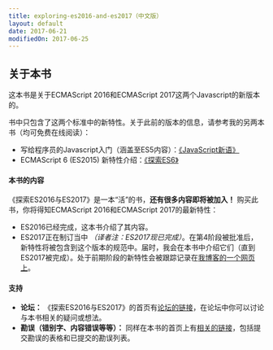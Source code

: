 ```yaml
---
title: exploring-es2016-and-es2017（中文版）
layout: default
date: 2017-06-21
modifiedOn: 2017-06-25
---
```

<h2 id="ch_about-book">关于本书</h2>

这本书是关于ECMAScript 2016和ECMAScript 2017这两个Javascript的新版本的。

书中只包含了这两个标准中的新特性。关于此前的版本的信息，请参考我的另两本书（均可免费在线阅读）：
* 写给程序员的Javascript入门（涵盖至ES5内容）：[《JavaScript新语》](http://speakingjs.com/es5/)
* ECMAScript 6 (ES2015) 新特性介绍：[《探索ES6》](http://exploringjs.com/es6/)

<h4 id="_what-is-in-this-book">本书的内容</h4>

《探索ES2016与ES2017》是一本“活”的书，**还有很多内容即将被加入！** 购买此书，你将得知ECMAScript 2016和ECMAScript 2017的最新特性：
* ES2016已经完成，这本书介绍了其内容。
* ES2017正在制订当中 *（译者注：ES2017现已完成）*。在第4阶段被批准后，新特性将被包含到这个版本的规范中。届时，我会在本书中介绍它们（直到ES2017被完成）。处于前期阶段的新特性会被跟踪记录在[我博客的一个网页上](http://www.2ality.com/2016/02/ecmascript-2017.html)。

<h4 id="_support">支持</h4>

* **论坛：** 《探索ES2016与ES2017》的首页有[论坛的链接](http://exploringjs.com/es2016-es2017.html#forum)，在论坛中你可以讨论与本书相关的疑问或想法。
* **勘误（错别字、内容错误等等）：** 同样在本书的首页上有[相关的链接](http://exploringjs.com/es2016-es2017.html#errata)，包括提交勘误的表格和已提交的勘误列表。
